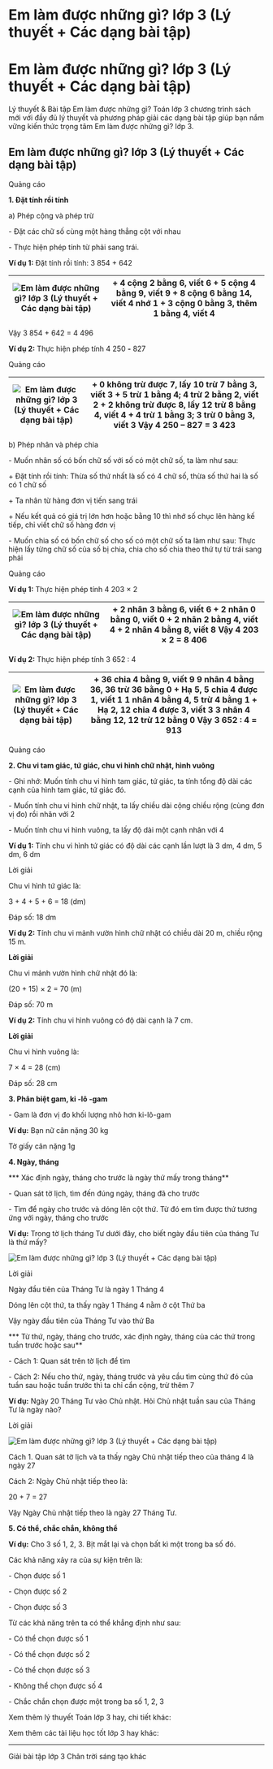 # Em làm được những gì? lớp 3 (Lý thuyết + Các dạng bài tập)

# Em làm được những gì? lớp 3 (Lý thuyết + Các dạng bài tập)

Lý thuyết & Bài tập Em làm được những gì? Toán lớp 3 chương trình sách mới với đầy đủ lý thuyết và phương pháp giải các dạng bài tập giúp bạn nắm vững kiến thức trọng tâm Em làm được những gì? lớp 3.

## Em làm được những gì? lớp 3 (Lý thuyết + Các dạng bài tập)

Quảng cáo

**1\. Đặt tính rồi tính**

a) Phép cộng và phép trừ

\- Đặt các chữ số cùng một hàng thẳng cột với nhau

\- Thực hiện phép tính từ phải sang trái.

**Ví dụ 1:** Đặt tính rồi tính: 3 854 + 642

![Em làm được những gì? lớp 3 \(Lý thuyết + Các dạng bài tập\)](https://vietjack.com/toan-3-ct/images/ly-thuyet-em-lam-duoc-nhung-gi-chuong-3-2.PNG) |  \+ 4 cộng 2 bằng 6, viết 6 \+ 5 cộng 4 bằng 9, viết 9 \+ 8 cộng 6 bằng 14, viết 4 nhớ 1 \+ 3 cộng 0 bằng 3, thêm 1 bằng 4, viết 4  
---|---  
  
Vậy 3 854 + 642 = 4 496

**Ví dụ 2:** Thực hiện phép tính 4 250 **-** 827

Quảng cáo

![Em làm được những gì? lớp 3 \(Lý thuyết + Các dạng bài tập\)](https://vietjack.com/toan-3-ct/images/ly-thuyet-em-lam-duoc-nhung-gi-chuong-3-2-1.PNG) |  \+ 0 không trừ được 7, lấy 10 trừ 7 bằng 3, viết 3 \+ 5 trừ 1 bằng 4; 4 trừ 2 bằng 2, viết 2 \+ 2 không trừ được 8, lấy 12 trừ 8 bằng 4, viết 4 \+ 4 trừ 1 bằng 3; 3 trừ 0 bằng 3, viết 3 Vậy 4 250 – 827 = 3 423  
---|---  
  
b) Phép nhân và phép chia

\- Muốn nhân số có bốn chữ số với số có một chữ số, ta làm như sau:

\+ Đặt tính rồi tính: Thừa số thứ nhất là số có 4 chữ số, thừa số thứ hai là số có 1 chữ số

\+ Ta nhân từ hàng đơn vị tiến sang trái

\+ Nếu kết quả có giá trị lớn hơn hoặc bằng 10 thì nhớ số chục lên hàng kế tiếp, chỉ viết chữ số hàng đơn vị

\- Muốn chia số có bốn chữ số cho số có một chữ số ta làm như sau: Thực hiện lấy từng chữ số của số bị chia, chia cho số chia theo thứ tự từ trái sang phải

Quảng cáo

**Ví dụ 1:** Thực hiện phép tính 4 203 × 2

![Em làm được những gì? lớp 3 \(Lý thuyết + Các dạng bài tập\)](https://vietjack.com/toan-3-ct/images/ly-thuyet-em-lam-duoc-nhung-gi-chuong-3-2-2.PNG) |  \+ 2 nhân 3 bằng 6, viết 6 \+ 2 nhân 0 bằng 0, viết 0 \+ 2 nhân 2 bằng 4, viết 4 \+ 2 nhân 4 bằng 8, viết 8 Vậy 4 203 × 2 = 8 406  
---|---  
  
**Ví dụ 2:** Thực hiện phép tính 3 652 : 4 

![Em làm được những gì? lớp 3 \(Lý thuyết + Các dạng bài tập\)](https://vietjack.com/toan-3-ct/images/ly-thuyet-em-lam-duoc-nhung-gi-chuong-3-2-3.PNG) |  \+ 36 chia 4 bằng 9, viết 9 9 nhân 4 bằng 36, 36 trừ 36 bằng 0 \+ Hạ 5, 5 chia 4 được 1, viết 1 1 nhân 4 bằng 4, 5 trừ 4 bằng 1 \+ Hạ 2, 12 chia 4 được 3, viết 3 3 nhân 4 bằng 12, 12 trừ 12 bằng 0 Vậy 3 652 : 4 = 913  
---|---  
  
Quảng cáo

**2\. Chu vi tam giác, tứ giác, chu vi hình chữ nhật, hình vuông**

\- Ghi nhớ: Muốn tính chu vi hình tam giác, tứ giác, ta tính tổng độ dài các cạnh của hình tam giác, tứ giác đó.

\- Muốn tính chu vi hình chữ nhật, ta lấy chiều dài cộng chiều rộng (cùng đơn vị đo) rồi nhân với 2

\- Muốn tính chu vi hình vuông, ta lấy độ dài một cạnh nhân với 4

**Ví dụ 1:** Tính chu vi hình tứ giác có độ dài các cạnh lần lượt là 3 dm, 4 dm, 5 dm, 6 dm

Lời giải

Chu vi hình tứ giác là:

3 + 4 + 5 + 6 = 18 (dm)

Đáp số: 18 dm

**Ví dụ 2:** Tính chu vi mảnh vườn hình chữ nhật có chiều dài 20 m, chiều rộng 15 m.

**Lời giải**

Chu vi mảnh vườn hình chữ nhật đó là:

(20 + 15) × 2 = 70 (m)

Đáp số: 70 m

**Ví dụ 2:** Tính chu vi hình vuông có độ dài cạnh là 7 cm.

**Lời giải**

Chu vi hình vuông là:

7 × 4 = 28 (cm)

Đáp số: 28 cm

**3\. Phân biệt gam, ki -lô -gam**

\- Gam là đơn vị đo khối lượng nhỏ hơn ki-lô-gam

**Ví dụ:** Bạn nữ cân nặng 30 kg

Tờ giấy cân nặng 1g

**4\. Ngày, tháng**

*** Xác định ngày, tháng cho trước là ngày thứ mấy trong tháng**

\- Quan sát tờ lịch, tìm đến đúng ngày, tháng đã cho trước

\- Tìm để ngày cho trước và dóng lên cột thứ. Từ đó em tìm được thứ tương ứng với ngày, tháng cho trước

**Ví dụ:** Trong tờ lịch tháng Tư dưới đây, cho biết ngày đầu tiên của tháng Tư là thứ mấy?

![Em làm được những gì? lớp 3 \(Lý thuyết + Các dạng bài tập\)](https://vietjack.com/toan-3-ct/images/ly-thuyet-em-lam-duoc-nhung-gi-chuong-3-2-4.PNG)

Lời giải

Ngày đầu tiên của Tháng Tư là ngày 1 Tháng 4

Dóng lên cột thứ, ta thấy ngày 1 Tháng 4 nằm ở cột Thứ ba

Vậy ngày đầu tiên của Tháng Tư vào thứ Ba

*** Từ thứ, ngày, tháng cho trước, xác định ngày, tháng của các thứ trong tuần trước hoặc sau**

\- Cách 1: Quan sát trên tờ lịch để tìm 

\- Cách 2: Nếu cho thứ, ngày, tháng trước và yêu cầu tìm cùng thứ đó của tuần sau hoặc tuần trước thì ta chỉ cần cộng, trừ thêm 7

**Ví dụ:** Ngày 20 Tháng Tư vào Chủ nhật. Hỏi Chủ nhật tuần sau của Tháng Tư là ngày nào?

Lời giải

![Em làm được những gì? lớp 3 \(Lý thuyết + Các dạng bài tập\)](https://vietjack.com/toan-3-ct/images/ly-thuyet-em-lam-duoc-nhung-gi-chuong-3-2-4.PNG)

Cách 1. Quan sát tờ lịch và ta thấy ngày Chủ nhật tiếp theo của tháng 4 là ngày 27

Cách 2: Ngày Chủ nhật tiếp theo là:

20 + 7 = 27

Vậy Ngày Chủ nhật tiếp theo là ngày 27 Tháng Tư.

**5\. Có thể, chắc chắn, không thể**

**Ví dụ:** Cho 3 số 1, 2, 3. Bịt mắt lại và chọn bất kì một trong ba số đó.

Các khả năng xảy ra của sự kiện trên là:

\- Chọn được số 1

\- Chọn được số 2

\- Chọn được số 3

Từ các khả năng trên ta có thể khẳng định như sau:

\- Có thể chọn được số 1

\- Có thể chọn được số 2

\- Có thể chọn được số 3

\- Không thể chọn được số 4

\- Chắc chắn chọn được một trong ba số 1, 2, 3

Xem thêm lý thuyết Toán lớp 3 hay, chi tiết khác:

Xem thêm các tài liệu học tốt lớp 3 hay khác:

* * *

Giải bài tập lớp 3 Chân trời sáng tạo khác
